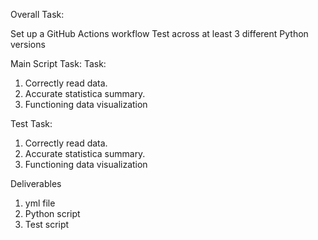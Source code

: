 

Overall Task:

Set up a GitHub Actions workflow
Test across at least 3 different Python versions

Main Script Task:
Task:

1. Correctly read data.
2. Accurate statistica summary.
3. Functioning data visualization

Test Task:

1. Correctly read data.
2. Accurate statistica summary.
3. Functioning data visualization

Deliverables
1. yml file
2. Python script
3. Test script

